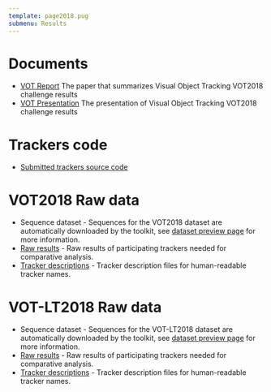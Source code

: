 ```yaml
---
template: page2018.pug
submenu: Results
---
```


# Documents

-   [VOT Report](http://prints.vicos.si/publications/365) The paper that summarizes Visual Object Tracking VOT2018 challenge results
-   [VOT Presentation](https://data.votchallenge.net/vot2018/presentations/vot2018_presentation.pdf) The presentation of Visual Object Tracking VOT2018 challenge results

# Trackers code

-   [Submitted trackers source code](/vot2018/trackers.html)

# VOT2018 Raw data

-   Sequence dataset - Sequences for the VOT2018 dataset are automatically downloaded by the toolkit, see [dataset preview page](/vot2018/dataset.html) for more information.
-   [Raw results](https://data.votchallenge.net/vot2018/vot2018_results.zip) - Raw results of participating trackers needed for comparative analysis.
-   [Tracker descriptions](https://data.votchallenge.net/vot2018/vot2018_trackers.zip) - Tracker description files for human-readable tracker names.

# VOT-LT2018 Raw data

-   Sequence dataset - Sequences for the VOT-LT2018 dataset are automatically downloaded by the toolkit, see [dataset preview page](/vot2018/dataset.html) for more information.
-   [Raw results](https://data.votchallenge.net/vot2018/vot-lt2018_results.zip) - Raw results of participating trackers needed for comparative analysis.
-   [Tracker descriptions](https://data.votchallenge.net/vot2018/vot-lt2018_trackers.zip) - Tracker description files for human-readable tracker names.
